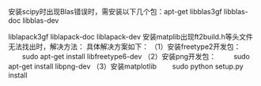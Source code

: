 安装scipy时出现Blas错误时，需安装以下几个包：apt-get
libblas3gf
libblas-doc
libblas-dev

liblapack3gf
liblapack-doc
liblapack-dev
安装matplib出现ft2build.h等头文件无法找出时，解决方法：
具体解决方案如下：
（1）安装freetype2开发包：
　　sudo apt-get install libfreetype6-dev
（2）安装png开发包：
　　 sudo apt-get install libpng-dev
（3）安装matplotlib
　　sudo python setup.py install
